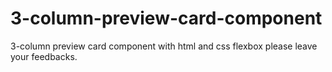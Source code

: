 # 3-column-preview-card-component
3-column preview card component with html and css flexbox
please leave your feedbacks.
